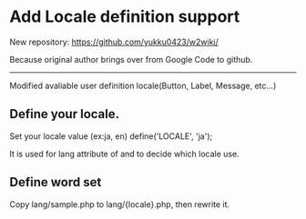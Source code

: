 Add Locale definition support
================

New repository: https://github.com/yukku0423/w2wiki/

Because original author brings over from Google Code to github.

----

Modified avaliable user definition locale(Button, Label, Message, etc...)

Define your locale.
----------------

Set your locale value (ex:ja, en)
	define('LOCALE', 'ja');

It is used for lang attribute of <html> and to decide which locale use.

Define word set
----------------

Copy lang/sample.php to lang/{locale}.php, then rewrite it.
